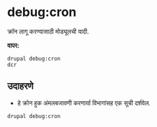 # debug:cron
क्रॉन लागू करण्यासाठी मोड्यूलची यादी.

**वापर:**
```
drupal debug:cron
dcr
```

## उदाहरणे
* हे क्रोन हुक अंमलबजावणी करणार्या विभागांसह एक सूची दर्शवेल.
```
drupal debug:cron
```
